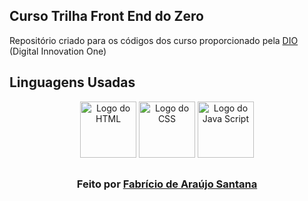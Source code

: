 ## Curso Trilha Front End do Zero
Repositório criado para os códigos dos curso proporcionado pela <a href="https://www.dio.me/">DIO</a> (Digital Innovation One)

## Linguagens Usadas
<div align="center" > <a href="https://logospng.org" target="_blank"><img src="https://logospng.org/download/html-5/logo-html-5-256.png" alt="Logo do HTML" width="90" height="90" /></a>
<a href="https://logospng.org" target="_blank"><img src="https://logospng.org/download/css-3/logo-css-3-256.png" alt="Logo do CSS" width="90" height="90" /></a>
<a href="https://logospng.org" target="_blank"><img src="https://logospng.org/download/javascript/logo-javascript-256.png" alt="Logo do Java Script" width="90" height="90" /></a> </div>

## 
<H3><div align="center">Feito por <a href="https://github.com/Fabriciobr5975">Fabrício de Araújo Santana</a></div></H3>

